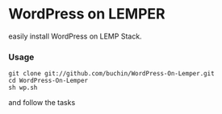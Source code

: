 WordPress on LEMPER
===================

easily install WordPress on LEMP Stack.

### Usage

    git clone git://github.com/buchin/WordPress-On-Lemper.git
    cd WordPress-On-Lemper
    sh wp.sh

and follow the tasks
